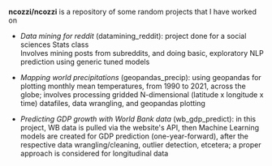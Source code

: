 **ncozzi/ncozzi** is a repository of some random projects that I have worked on

- *Data mining for reddit* (datamining_reddit): project done for a social sciences Stats class <br/>
Involves mining posts from subreddits, and doing basic, exploratory NLP prediction using generic tuned models

- *Mapping world precipitations* (geopandas_precip): using geopandas for plotting monthly mean temperatures, from 1990 to 2021, across the globe; involves processing gridded N-dimensional (latitude x longitude x time) datafiles, data wrangling, and geopandas plotting

- *Predicting GDP growth with World Bank data* (wb_gdp_predict): in this project, WB data is pulled via the website's API, then Machine Learning models are created for GDP prediction (one-year-forward), after the respective data wrangling/cleaning, outlier detection, etcetera; a proper approach is considered for longitudinal data


